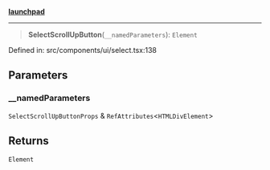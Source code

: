 [**launchpad**](index.md)

***

> **SelectScrollUpButton**(`__namedParameters`): `Element`

Defined in: src/components/ui/select.tsx:138

## Parameters

### \_\_namedParameters

`SelectScrollUpButtonProps` & `RefAttributes`\<`HTMLDivElement`\>

## Returns

`Element`
